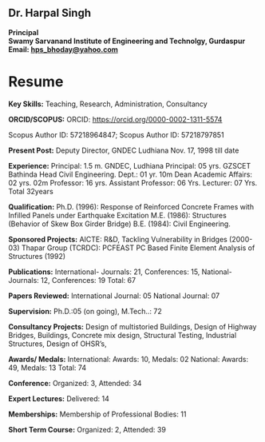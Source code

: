 ## Dr. Harpal Singh
**Principal**  
**Swamy Sarvanand Institute of Engineering and Technolgy, Gurdaspur**  
**Email: hps_bhoday@yahoo.com**

# Resume

**Key Skills:**
Teaching, Research, Administration, Consultancy

**ORCID/SCOPUS:**
ORCID: https://orcid.org/0000-0002-1311-5574

Scopus Author ID: 57218964847;
Scopus Author ID: 57218797851

**Present Post:**
Deputy Director, GNDEC Ludhiana Nov. 17, 1998 till date

**Experience:**
Principal: 1.5 m. GNDEC, Ludhiana
Principal: 05 yrs. GZSCET Bathinda
Head Civil Engineering. Dept.: 01 yr. 10m
Dean Academic Affairs: 02 yrs. 02m
Professor: 16 yrs.
Assistant Professor: 06 Yrs.
Lecturer: 07 Yrs.                                          
Total 32years

**Qualification:**
Ph.D. (1996): Response of Reinforced Concrete Frames with Infilled Panels under Earthquake Excitation
M.E. (1986): Structures (Behavior of Skew Box Girder Bridge)
B.E. (1984): Civil Engineering.

**Sponsored Projects:**
AICTE: R&D, Tackling Vulnerability in Bridges (2000-03)
Thapar Group (TCRDC): PCFEAST PC Based Finite Element Analysis of Structures (1992)

**Publications:** International- Journals: 21, Conferences: 15, National- Journals: 12, Conferences: 19
        Total: 67

**Papers Reviewed:**
International Journal: 05
National Journal: 07

**Supervision:** Ph.D.:05 (on going), M.Tech..: 72

**Consultancy Projects:**
Design of multistoried Buildings, Design of Highway Bridges, Buildings, Concrete mix design, Structural Testing, Industrial Structures, Design of OHSR’s,

**Awards/ Medals:**
International:  Awards: 10, Medals: 02
National: Awards: 49, Medals: 13
Total: 74

**Conference:**
Organized: 3, Attended: 34

**Expert Lectures:**
Delivered: 14

**Memberships:**
Membership of Professional Bodies: 11

**Short Term Course:**
Organized:  2, Attended:  39
